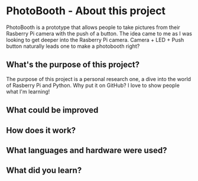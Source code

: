 # PhotoBooth - About this project

PhotoBooth is a prototype that allows people to take pictures from their Rasberry Pi camera with the push of a button. The idea came to me as I was looking to get deeper into the Rasberry Pi camera. Camera + LED + Push button naturally leads one to make a photobooth right? 
 
## What's the purpose of this project? 

The purpose of this project is a personal research one, a dive into the world of Rasberry Pi and Python. Why put it on GitHub? I love to show people what I'm learning!


## What could be improved 

## How does it work? 

## What languages and hardware were used? 

## What did you learn?  


